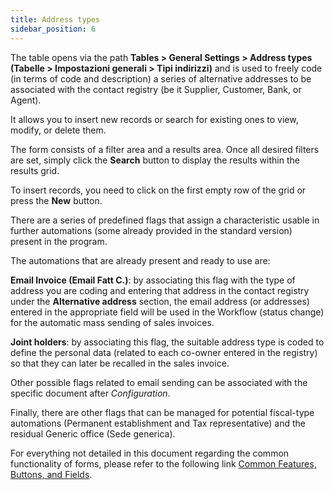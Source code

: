 ```yaml
---
title: Address types
sidebar_position: 6
---
```


The table opens via the path **Tables > General Settings > Address types (Tabelle > Impostazioni generali > Tipi indirizzi)** and is used to freely code (in terms of code and description) a series of alternative addresses to be associated with the contact registry (be it Supplier, Customer, Bank, or Agent).

It allows you to insert new records or search for existing ones to view, modify, or delete them.

The form consists of a filter area and a results area. Once all desired filters are set, simply click the **Search** button to display the results within the results grid.

To insert records, you need to click on the first empty row of the grid or press the **New** button.

There are a series of predefined flags that assign a characteristic usable in further automations (some already provided in the standard version) present in the program.

The automations that are already present and ready to use are:

**Email Invoice (Email Fatt C.)**: by associating this flag with the type of address you are coding and entering that address in the contact registry under the **Alternative address** section, the email address (or addresses) entered in the appropriate field will be used in the Workflow (status change) for the automatic mass sending of sales invoices.

**Joint holders**: by associating this flag, the suitable address type is coded to define the personal data (related to each co-owner entered in the registry) so that they can later be recalled in the sales invoice.

Other possible flags related to email sending can be associated with the specific document after *Configuration*.

Finally, there are other flags that can be managed for potential fiscal-type automations (Permanent establishment and Tax representative) and the residual Generic office (Sede generica).

For everything not detailed in this document regarding the common functionality of forms, please refer to the following link [Common Features, Buttons, and Fields](/docs/guide/common).